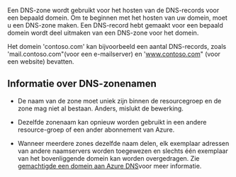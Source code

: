 Een DNS-zone wordt gebruikt voor het hosten van de DNS-records voor een bepaald domein. Om te beginnen met het hosten van uw domein, moet u een DNS-zone maken. Een DNS-record hebt gemaakt voor een bepaald domein wordt deel uitmaken van een DNS-zone voor het domein. 

Het domein 'contoso.com' kan bijvoorbeeld een aantal DNS-records, zoals 'mail.contoso.com"(voor een e-mailserver) en 'www.contoso.com" (voor een website) bevatten. 


## <a name="names"></a>Informatie over DNS-zonenamen
 
- De naam van de zone moet uniek zijn binnen de resourcegroep en de zone mag niet al bestaan. Anders, mislukt de bewerking.

- Dezelfde zonenaam kan opnieuw worden gebruikt in een andere resource-groep of een ander abonnement van Azure. 

- Wanneer meerdere zones dezelfde naam delen, elk exemplaar adressen van andere naamservers worden toegewezen en slechts één exemplaar van het bovenliggende domein kan worden overgedragen. Zie [gemachtigde een domein aan Azure DNS](../articles/dns/dns-domain-delegation.md)voor meer informatie.